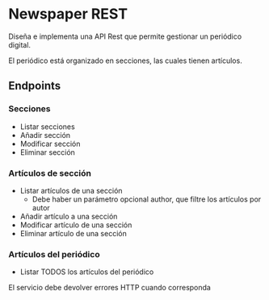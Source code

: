 # Newspaper REST

Diseña e implementa una API Rest que permite gestionar un periódico digital. 

El periódico está organizado en secciones, las cuales tienen artículos.

## Endpoints

### Secciones

- Listar secciones
- Añadir sección
- Modificar sección
- Eliminar sección

### Artículos de sección

- Listar artículos de una sección
  - Debe haber un parámetro opcional  author, que filtre los artículos por autor
- Añadir artículo a una sección
- Modificar artículo de una sección
- Eliminar artículo de una sección

### Artículos del periódico

- Listar TODOS los artículos del periódico

El servicio debe devolver errores HTTP cuando corresponda
